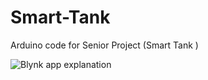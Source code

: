 # Smart-Tank
 Arduino code for Senior Project (Smart Tank )




![Blynk app explanation](https://user-images.githubusercontent.com/57411707/69082323-dd303c80-0a0d-11ea-8af7-753b84d93daf.jpg)

